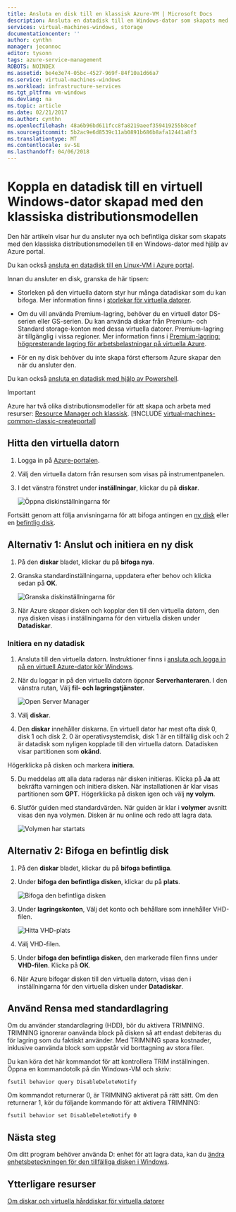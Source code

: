 ```yaml
---
title: Ansluta en disk till en klassisk Azure-VM | Microsoft Docs
description: Ansluta en datadisk till en Windows-dator som skapats med den klassiska distributionsmodellen och initiera den.
services: virtual-machines-windows, storage
documentationcenter: ''
author: cynthn
manager: jeconnoc
editor: tysonn
tags: azure-service-management
ROBOTS: NOINDEX
ms.assetid: be4e3e74-05bc-4527-969f-84f10a1d66a7
ms.service: virtual-machines-windows
ms.workload: infrastructure-services
ms.tgt_pltfrm: vm-windows
ms.devlang: na
ms.topic: article
ms.date: 02/21/2017
ms.author: cynthn
ms.openlocfilehash: 48a6b96bd611fcc8fa8219aeef359419255b8cef
ms.sourcegitcommit: 5b2ac9e6d8539c11ab0891b686b8afa12441a8f3
ms.translationtype: MT
ms.contentlocale: sv-SE
ms.lasthandoff: 04/06/2018
---
```

# <a name="attach-a-data-disk-to-a-windows-virtual-machine-created-with-the-classic-deployment-model"></a>Koppla en datadisk till en virtuell Windows-dator skapad med den klassiska distributionsmodellen

Den här artikeln visar hur du ansluter nya och befintliga diskar som skapats med den klassiska distributionsmodellen till en Windows-dator med hjälp av Azure portal.



Du kan också [ansluta en datadisk till en Linux-VM i Azure portal](../../linux/attach-disk-portal.md).

Innan du ansluter en disk, granska de här tipsen:

* Storleken på den virtuella datorn styr hur många datadiskar som du kan bifoga. Mer information finns i [storlekar för virtuella datorer](../../virtual-machines-windows-sizes.md?toc=%2fazure%2fvirtual-machines%2fwindows%2ftoc.json).

* Om du vill använda Premium-lagring, behöver du en virtuell dator DS-serien eller GS-serien. Du kan använda diskar från Premium- och Standard storage-konton med dessa virtuella datorer. Premium-lagring är tillgänglig i vissa regioner. Mer information finns i [Premium-lagring: högpresterande lagring för arbetsbelastningar på virtuella Azure](../premium-storage.md?toc=%2fazure%2fvirtual-machines%2fwindows%2ftoc.json).

* För en ny disk behöver du inte skapa först eftersom Azure skapar den när du ansluter den.

Du kan också [ansluta en datadisk med hjälp av Powershell](../../virtual-machines-windows-attach-disk-ps.md).

> [!IMPORTANT]
> Azure har två olika distributionsmodeller för att skapa och arbeta med resurser: [Resource Manager och klassisk](../../../resource-manager-deployment-model.md).
> [!INCLUDE [virtual-machines-common-classic-createportal](../../../../includes/virtual-machines-classic-portal.md)]

## <a name="find-the-virtual-machine"></a>Hitta den virtuella datorn
1. Logga in på [Azure-portalen](https://portal.azure.com/).
2. Välj den virtuella datorn från resursen som visas på instrumentpanelen.
3. I det vänstra fönstret under **inställningar**, klickar du på **diskar**.

    ![Öppna diskinställningarna för](./media/attach-disk/virtualmachinedisks.png)

Fortsätt genom att följa anvisningarna för att bifoga antingen en [ny disk](#option-1-attach-a-new-disk) eller en [befintlig disk](#option-2-attach-an-existing-disk).

## <a name="option-1-attach-and-initialize-a-new-disk"></a>Alternativ 1: Anslut och initiera en ny disk

1. På den **diskar** bladet, klickar du på **bifoga nya**.
2. Granska standardinställningarna, uppdatera efter behov och klicka sedan på **OK**.

   ![Granska diskinställningarna för](./media/attach-disk/attach-new.png)

3. När Azure skapar disken och kopplar den till den virtuella datorn, den nya disken visas i inställningarna för den virtuella disken under **Datadiskar**.

### <a name="initialize-a-new-data-disk"></a>Initiera en ny datadisk

1. Ansluta till den virtuella datorn. Instruktioner finns i [ansluta och logga in på en virtuell Azure-dator kör Windows](../../virtual-machines-windows-connect-logon.md?toc=%2fazure%2fvirtual-machines%2fwindows%2ftoc.json).
2. När du loggar in på den virtuella datorn öppnar **Serverhanteraren**. I den vänstra rutan, Välj **fil- och lagringstjänster**.

    ![Open Server Manager](../media/attach-disk-portal/fileandstorageservices.png)

3. Välj **diskar**.
4. Den **diskar** innehåller diskarna. En virtuell dator har mest ofta disk 0, disk 1 och disk 2. 0 är operativsystemdisk, disk 1 är en tillfällig disk och 2 är datadisk som nyligen kopplade till den virtuella datorn. Datadisken visar partitionen som **okänd**.

 Högerklicka på disken och markera **initiera**.

5. Du meddelas att alla data raderas när disken initieras. Klicka på **Ja** att bekräfta varningen och initiera disken. När installationen är klar visas partitionen som **GPT**. Högerklicka på disken igen och välj **ny volym**.

6. Slutför guiden med standardvärden. När guiden är klar i **volymer** avsnitt visas den nya volymen. Disken är nu online och redo att lagra data.

    ![Volymen har startats](./media/attach-disk/newdiskafterinitialization.png)

## <a name="option-2-attach-an-existing-disk"></a>Alternativ 2: Bifoga en befintlig disk
1. På den **diskar** bladet, klickar du på **bifoga befintliga**.
2. Under **bifoga den befintliga disken**, klickar du på **plats**.

   ![Bifoga den befintliga disken](./media/attach-disk/attachexistingdisksettings.png)
3. Under **lagringskonton**, Välj det konto och behållare som innehåller VHD-filen.

   ![Hitta VHD-plats](./media/attach-disk/existdiskstorageaccountandcontainer.png)

4. Välj VHD-filen.
5. Under **bifoga den befintliga disken**, den markerade filen finns under **VHD-filen**. Klicka på **OK**.
6. När Azure bifogar disken till den virtuella datorn, visas den i inställningarna för den virtuella disken under **Datadiskar**.

## <a name="use-trim-with-standard-storage"></a>Använd Rensa med standardlagring

Om du använder standardlagring (HDD), bör du aktivera TRIMNING. TRIMNING ignorerar oanvända block på disken så att endast debiteras du för lagring som du faktiskt använder. Med TRIMNING spara kostnader, inklusive oanvända block som uppstår vid borttagning av stora filer.

Du kan köra det här kommandot för att kontrollera TRIM inställningen. Öppna en kommandotolk på din Windows-VM och skriv:

```
fsutil behavior query DisableDeleteNotify
```

Om kommandot returnerar 0, är TRIMNING aktiverat på rätt sätt. Om den returnerar 1, kör du följande kommando för att aktivera TRIMNING:
```
fsutil behavior set DisableDeleteNotify 0
```

## <a name="next-steps"></a>Nästa steg
Om ditt program behöver använda D: enhet för att lagra data, kan du [ändra enhetsbeteckningen för den tillfälliga disken i Windows](../../virtual-machines-windows-change-drive-letter.md).

## <a name="additional-resources"></a>Ytterligare resurser
[Om diskar och virtuella hårddiskar för virtuella datorer](../../virtual-machines-linux-about-disks-vhds.md)
